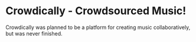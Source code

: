 # Crowdically - Crowdsourced Music!

Crowdically was planned to be a platform for creating music collaboratively, but was never finished.
